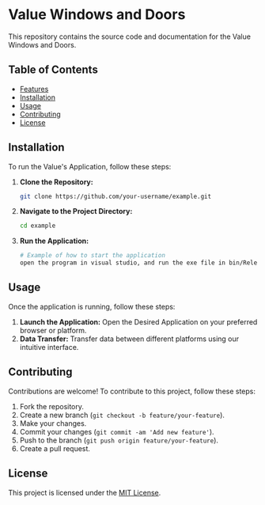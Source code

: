 # Value Windows and Doors

This repository contains the source code and documentation for the Value Windows and Doors.

## Table of Contents

- [Features](#features)
- [Installation](#installation)
- [Usage](#usage)
- [Contributing](#contributing)
- [License](#license)


## Installation

To run the Value's Application, follow these steps:
1. **Clone the Repository:**

    ```bash
    git clone https://github.com/your-username/example.git
    ```

2. **Navigate to the Project Directory:**

    ```bash
    cd example
    ```

3. **Run the Application:**

    ```bash
    # Example of how to start the application
    open the program in visual studio, and run the exe file in bin/Release
    ```

## Usage

Once the application is running, follow these steps:

1. **Launch the Application:** Open the Desired Application on your preferred browser or platform.
2. **Data Transfer:** Transfer data between different platforms using our intuitive interface.


## Contributing

Contributions are welcome! To contribute to this project, follow these steps:

1. Fork the repository.
2. Create a new branch (`git checkout -b feature/your-feature`).
3. Make your changes.
4. Commit your changes (`git commit -am 'Add new feature'`).
5. Push to the branch (`git push origin feature/your-feature`).
6. Create a pull request.

## License

This project is licensed under the [MIT License](LICENSE).
